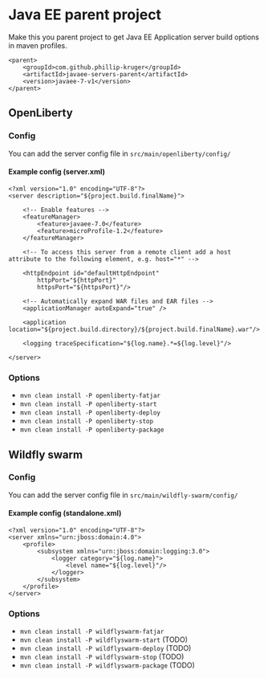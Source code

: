 # Java EE parent project

Make this you parent project to get Java EE Application server build options in maven profiles.

    <parent>
        <groupId>com.github.phillip-kruger</groupId>
        <artifactId>javaee-servers-parent</artifactId>
        <version>javaee-7-v1</version>
    </parent>

## OpenLiberty

### Config

You can add the server config file in `src/main/openliberty/config/`

#### Example config (server.xml)

    <?xml version="1.0" encoding="UTF-8"?>
    <server description="${project.build.finalName}">

        <!-- Enable features -->
        <featureManager>
            <feature>javaee-7.0</feature>
            <feature>microProfile-1.2</feature>
        </featureManager>

        <!-- To access this server from a remote client add a host attribute to the following element, e.g. host="*" -->

        <httpEndpoint id="defaultHttpEndpoint"
            httpPort="${httpPort}"
            httpsPort="${httpsPort}"/>

        <!-- Automatically expand WAR files and EAR files -->
        <applicationManager autoExpand="true" />

        <application location="${project.build.directory}/${project.build.finalName}.war"/>

        <logging traceSpecification="${log.name}.*=${log.level}"/>

    </server>

### Options

*  `mvn clean install -P openliberty-fatjar`
*  `mvn clean install -P openliberty-start`
*  `mvn clean install -P openliberty-deploy`
*  `mvn clean install -P openliberty-stop`
*  `mvn clean install -P openliberty-package`

## Wildfly swarm

### Config

You can add the server config file in `src/main/wildfly-swarm/config/`

#### Example config (standalone.xml)

    <?xml version="1.0" encoding="UTF-8"?>
    <server xmlns="urn:jboss:domain:4.0">
        <profile>
            <subsystem xmlns="urn:jboss:domain:logging:3.0">
                <logger category="${log.name}">
                    <level name="${log.level}"/>
                </logger>
            </subsystem>
        </profile>
    </server>

### Options

*  `mvn clean install -P wildflyswarm-fatjar`
*  `mvn clean install -P wildflyswarm-start` (TODO)
*  `mvn clean install -P wildflyswarm-deploy` (TODO)
*  `mvn clean install -P wildflyswarm-stop` (TODO)
*  `mvn clean install -P wildflyswarm-package` (TODO)